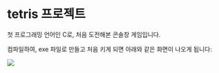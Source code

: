 # tetris 프로젝트

첫 프로그래밍 언어인 C로, 처음 도전해본 콘솔창 게임입니다.

컴파일하여, exe 파일로 만들고  처음 키게 되면 아래와 같은 화면이 나오게 됩니다:

<img src="https://user-images.githubusercontent.com/50792697/163720521-c59e65a0-9fc1-48a4-af66-93e8d98151c5.PNG">


